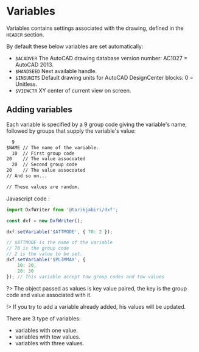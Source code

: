 # Variables

Variables contains settings associated with the drawing, defined in the ```HEADER``` section.

By default these below variables are set automatically:

- ```$ACADVER``` The AutoCAD drawing database version number: AC1027 = AutoCAD 2013.
- ```$HANDSEED``` Next available handle.
- ```$INSUNITS``` Default drawing units for AutoCAD DesignCenter blocks: 0 = Unitless.
- ```$VIEWCTR``` XY center of current view on screen.

## Adding variables

Each variable is specified by a 9 group code giving the variable's name, followed by groups that supply the variable's value:

```txt
  9 
$NAME // The name of the variable.
  10  // First group code 
20    // The value assocoated
  20  // Second group code 
20    // The value assocoated
// And so on...

// These values are random.
```

Javascript code :

```js
import DxfWriter from '@tarikjabiri/dxf';

const dxf = new DxfWriter();

dxf.setVariable('$ATTMODE', { 70: 2 });

// $ATTMODE is the name of the variable
// 70 is the group code
// 2 is the value to be set.
dxf.setVariable('$PLIMMAX', {
    10: 20,
    20: 30
}); // This variable accept tow group codes and tow values  
```

?> The object passed as values is key value paired, the key is the group code and value associated with it.

!> If you try to add a variable already added, his values will be updated.

There are 3 type of variables:

- variables with one value.
- variables with tow values.
- variables with three values.
